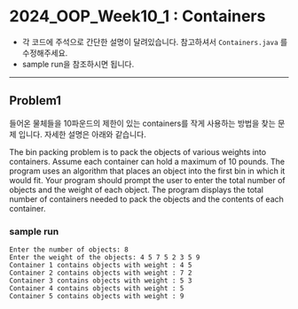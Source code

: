 # 2024_OOP_Week10_1 : Containers

- 각 코드에 주석으로 간단한 설명이 달려있습니다. 참고하셔서 `Containers.java` 를 수정해주세요.
- sample run을 참조하시면 됩니다.

---
## Problem1
들어온 물체들을 10파운드의 제한이 있는 containers를 작게 사용하는 방법을 찾는 문제 입니다. 자세한 설명은 아래와 같습니다.

The bin packing problem is to pack the objects of various weights into containers. Assume each container can hold a maximum of 10 pounds. The program uses an algorithm that places an object into the first bin in which it would fit. Your program should prompt the user to enter the total number of objects and the weight of each object. The program displays the total number of containers needed to pack the objects and the contents of each container.


### sample run
```
Enter the number of objects: 8
Enter the weight of the objects: 4 5 7 5 2 3 5 9
Container 1 contains objects with weight : 4 5
Container 2 contains objects with weight : 7 2
Container 3 contains objects with weight : 5 3
Container 4 contains objects with weight : 5
Container 5 contains objects with weight : 9
```
